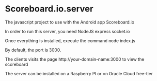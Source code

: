 # Scoreboard.io.server
The javascript project to use with the Android app Scoreboard.io

In order to run this server, you need
NodeJS
express
socket.io

Once everything is installed, execute the command
node index.js

By default, the port is 3000.

The clients visits the page http://your-domain-name:3000 to view the scoreboard

The server can be installed on a Raspberry PI or on Oracle Cloud free-tier
